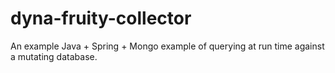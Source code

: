 # dyna-fruity-collector

An example Java + Spring + Mongo example of querying at run time against a mutating database.
